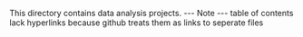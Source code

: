 This directory contains data analysis projects.
--- Note ---
table of contents lack hyperlinks because github treats them as links to seperate files
